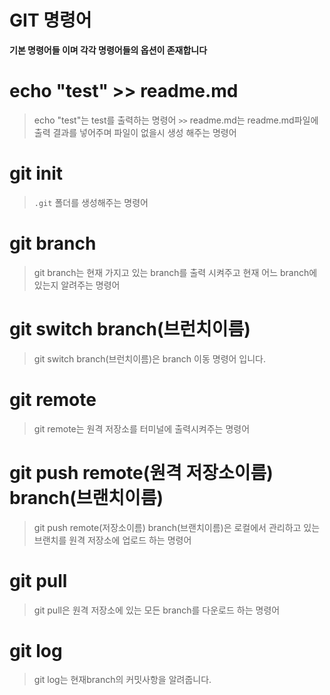 # GIT 명령어
**기본 명령어들 이며 각각 명령어들의 옵션이 존재합니다**

# echo "test" >> readme.md 
> echo "test"는 test를 출력하는 명령어
> `>>` readme.md는 readme.md파일에 출력 결과를 넣어주며 파일이 없을시 생성 해주는 명령어

# git init
> `.git` 폴더를 생성해주는 명령어

# git branch 
> git branch는 현재 가지고 있는 branch를 출력 시켜주고 현재 어느 branch에 있는지 알려주는 명령어

# git switch branch(브런치이름)
> git switch branch(브런치이름)은 branch 이동 명령어 입니다.

# git remote 
> git remote는 원격 저장소를 터미널에 출력시켜주는 명령어

# git push remote(원격 저장소이름) branch(브랜치이름)
> git push remote(저장소이름) branch(브랜치이름)은 로컬에서 관리하고 있는 브랜치를 원격 저장소에 업로드 하는 명령어

# git pull
> git pull은 원격 저장소에 있는 모든 branch를 다운로드 하는 명령어

# git log
> git log는 현재branch의 커밋사항을 알려줍니다.
